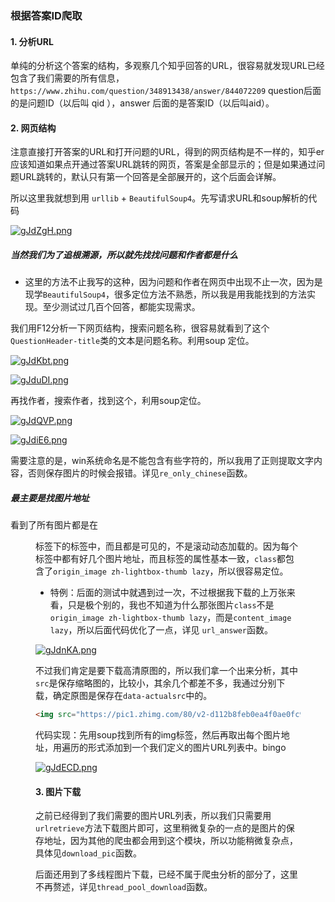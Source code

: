 ### 根据答案ID爬取

#### 1. 分析URL

单纯的分析这个答案的结构，多观察几个知乎回答的URL，很容易就发现URL已经包含了我们需要的所有信息，`https://www.zhihu.com/question/348913438/answer/844072209` question后面的是问题ID（以后叫 qid ），answer 后面的是答案ID（以后叫aid）。

#### 2. 网页结构

注意直接打开答案的URL和打开问题的URL，得到的网页结构是不一样的，知乎er 应该知道如果点开通过答案URL跳转的网页，答案是全部显示的；但是如果通过问题URL跳转的，默认只有第一个回答是全部展开的，这个后面会详解。

所以这里我就想到用 `urllib` + `BeautifulSoup4`。先写请求URL和soup解析的代码

[![gJdZgH.png](https://z3.ax1x.com/2021/05/09/gJdZgH.png)](https://imgtu.com/i/gJdZgH)


##### 当然我们为了追根溯源，所以就先找找问题和作者都是什么

- 这里的方法不止我写的这种，因为问题和作者在网页中出现不止一次，因为是现学`BeautifulSoup4`，很多定位方法不熟悉，所以我是用我能找到的方法实现。至少测试过几百个回答，都能实现需求。

我们用F12分析一下网页结构，搜索问题名称，很容易就看到了这个`QuestionHeader-title`类的文本是问题名称。利用soup 定位。

[![gJdKbt.png](https://z3.ax1x.com/2021/05/09/gJdKbt.png)](https://imgtu.com/i/gJdKbt)

[![gJduDI.png](https://z3.ax1x.com/2021/05/09/gJduDI.png)](https://imgtu.com/i/gJduDI)

再找作者，搜索作者，找到这个，利用soup定位。

[![gJdQVP.png](https://z3.ax1x.com/2021/05/09/gJdQVP.png)](https://imgtu.com/i/gJdQVP)

[![gJdiE6.png](https://z3.ax1x.com/2021/05/09/gJdiE6.png)](https://imgtu.com/i/gJdiE6)

需要注意的是，win系统命名是不能包含有些字符的，所以我用了正则提取文字内容，否则保存图片的时候会报错。详见`re_only_chinese`函数。

##### 最主要是找图片地址

看到了所有图片都是在<figure>标签下的<img>标签中，而且都是可见的，不是滚动动态加载的。因为每个标签中都有好几个图片地址，而且标签的属性基本一致，`class`都包含了`origin_image zh-lightbox-thumb lazy`，所以很容易定位。

- 特例：后面的测试中就遇到过一次，不过根据我下载的上万张来看，只是极个别的，我也不知道为什么那张图片`class`不是`origin_image zh-lightbox-thumb lazy`，而是`content_image lazy`，所以后面代码优化了一点，详见 `url_answer`函数。

[![gJdnKA.png](https://z3.ax1x.com/2021/05/09/gJdnKA.png)](https://imgtu.com/i/gJdnKA)

不过我们肯定是要下载高清原图的，所以我们拿一个出来分析，其中`src`是保存缩略图的，比较小，其余几个都差不多，我通过分别下载，确定原图是保存在`data-actualsrc`中的。

```html
<img src="https://pic1.zhimg.com/80/v2-d112b8feb0ea4f0ae0fc910d8be1a929_720w.jpg?source=1940ef5c" data-caption="" data-size="normal" data-rawwidth="1776" data-rawheight="2231" data-default-watermark-src="https://pic1.zhimg.com/50/v2-a700093ae57dda785bb4a28b905ec4ca_hd.jpg?source=1940ef5c" class="origin_image zh-lightbox-thumb lazy" width="1776" data-original="https://pic2.zhimg.com/v2-d112b8feb0ea4f0ae0fc910d8be1a929_r.jpg?source=1940ef5c" data-actualsrc="https://pic1.zhimg.com/50/v2-d112b8feb0ea4f0ae0fc910d8be1a929_hd.jpg?source=1940ef5c" data-lazy-status="ok">
```

代码实现：先用soup找到所有的img标签，然后再取出每个图片地址，用遍历的形式添加到一个我们定义的图片URL列表中。bingo

[![gJdECD.png](https://z3.ax1x.com/2021/05/09/gJdECD.png)](https://imgtu.com/i/gJdECD)

#### 3. 图片下载

之前已经得到了我们需要的图片URL列表，所以我们只需要用`urlretrieve`方法下载图片即可，这里稍微复杂的一点的是图片的保存地址，因为其他的爬虫都会用到这个模块，所以功能稍微复杂点，具体见`download_pic`函数。

后面还用到了多线程图片下载，已经不属于爬虫分析的部分了，这里不再赘述，详见`thread_pool_download`函数。

